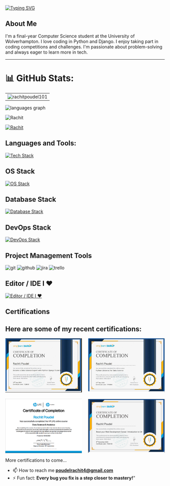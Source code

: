 <a href="https://git.io/typing-svg">
  <img src="https://readme-typing-svg.demolab.com?font=Poppins&weight=700&size=70&duration=4000&pause=1000&color=F7F7F7&background=000000&center=true&vCenter=true&width=1125&height=320&lines=Hello%2C+Everyone%F0%9F%91%8B;I'm+Rachit+Poudel." alt="Typing SVG" />
</a>

## About Me
I'm a final-year Computer Science student at the University of Wolverhampton. I love coding in Python and Django. I enjoy taking part in coding competitions and challenges. I'm passionate about problem-solving and always eager to learn more in tech.
<br>
<hr>

# 📊 GitHub Stats:
<table border="0" style="border: none">
  <tr style="border: none">
    <td style=" border: none">
      <picture style=" border: none">
        <source media="(prefers-color-scheme: dark)" srcset="https://github-readme-stats.vercel.app/api?username=rachitpoudel101&show_icons=true&locale=en&theme=white">
        <img src="https://github-readme-stats.vercel.app/api?username=rachitpoudel101&show_icons=true&locale=en" alt="rachitpoudel101" />
      </picture>
    </td>
  </tr>
</table>

<img src="https://github-readme-stats.vercel.app/api/top-langs?locale=en&hide_title=false&layout=compact&card_width=320&langs_count=10&theme=dark&hide_border=true&username=rachitpoudel101" height="180" alt="languages graph"/>
<p align="left"> 
  <img src="https://komarev.com/ghpvc/?username=rachitpoudel101&label=Profile%20views&color=0e75b6&style=flat" alt="Rachit" /> 
</p>

<p align="left">
  <a href="https://github.com/ryo-ma/github-profile-trophy">
    <img src="https://github-profile-trophy.vercel.app/?username=rachitpoudel101" alt="Rachit" />
  </a>
</p>

## Languages and Tools:
<div align="left">
  <a href="https://skills.thijs.gg" target="_blank">
    <img src="https://skillicons.dev/icons?i=python,js,django,php,html,css,c,react&theme=light" alt="Tech Stack" />
  </a>
</div>

## OS Stack
<div align="left">
  <a href="https://skills.thijs.gg" target="_blank">
    <img src="https://skillicons.dev/icons?i=linux,ubuntu,kali,bash&theme=dark" alt="OS Stack" />
  </a>
</div>

## Database Stack
<div align="left">
  <a href="https://skills.thijs.gg" target="_blank">
    <img src="https://skillicons.dev/icons?i=mysql&theme=dark" alt="Database Stack" />
  </a>
</div>

## DevOps Stack
<div align="left">
  <a href="https://skills.thijs.gg" target="_blank">
    <img src="https://skillicons.dev/icons?i=aws,azure,gcp&theme=dark" alt="DevOps Stack" />
  </a>
</div>

## Project Management Tools
<div align="left">
  <img src="https://www.vectorlogo.zone/logos/git-scm/git-scm-icon.svg" alt="git" title="git" width="40" height="40"/>  
  <img src="https://www.vectorlogo.zone/logos/github/github-icon.svg" alt="github" title="github" width="40" height="40"/>
  <img src="https://www.vectorlogo.zone/logos/atlassian_jira/atlassian_jira-icon.svg" alt="jira" title="jira" width="40" height="40"/> 
  <img src="https://www.vectorlogo.zone/logos/trello/trello-icon.svg" alt="trello" title="trello" width="40" height="40"/>
</div>

## Editor / IDE I ♥
<div align="left">
  <a href="https://skills.thijs.gg" target="_blank">
    <img src="https://skillicons.dev/icons?i=vscode,eclipse&theme=dark" alt="Editor / IDE I ♥ "/>
  </a>
</div>

## Certifications
<div align="left">
  <h2>Here are some of my recent certifications:</h2>
  <div style="display: grid; grid-template-columns: repeat(2, 1fr); gap: 20px; justify-items: center; align-items: center;">
    <img src="https://github.com/rachitpoudel101/Certifications/blob/main/Django_tutorial.jpg" alt="Django Tutorial" width="300" />
    <img src="https://github.com/rachitpoudel101/Certifications/blob/main/Python kib for data science.jpg" alt="Python Library for Data Science" width="300" />
    <img src="https://github.com/rachitpoudel101/Certifications/blob/main/Data%20Science%20And%20Analytics.png" alt="Data Science And Analytics" width="300" />
    <img src="https://github.com/rachitpoudel101/Certifications/blob/main/C%23.png" alt="C#" width="300" />
  </div>
  <p>More certifications to come...</p>
</div>

- 📫 How to reach me **[poudelrachit4@gmail.com](mailto:poudelrachit4@gmail.com)**
- ⚡ Fun fact:  **Every bug you fix is a step closer to mastery!**"
